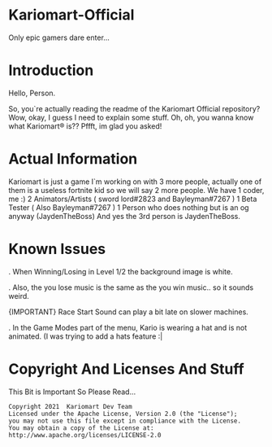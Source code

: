 # Kariomart-Official
Only epic gamers dare enter...


# Introduction

Hello, Person.

So, you`re actually reading the readme of the Kariomart Official repository?
Wow, okay, I guess I need to explain some stuff.
Oh, oh, you wanna know what Kariomart® is??
Pffft, im glad you asked!

# Actual Information

Kariomart is just a game I`m working on with 3 more people,
actually one of them is a useless fortnite kid so we will say 2 more people.
We have 1 coder, me :)
2 Animators/Artists ( sword lord#2823 and Bayleyman#7267 )
1 Beta Tester ( Also Bayleyman#7267 )
1 Person who does nothing but is an og anyway (JaydenTheBoss)
And yes the 3rd person is JaydenTheBoss.

# Known Issues

. When Winning/Losing in Level 1/2 the background image is white.

. Also, the you lose music is the same as the you win music.. so it sounds weird.

{IMPORTANT} Race Start Sound can play a bit late on slower machines.

. In the Game Modes part of the menu, Kario is wearing a hat and is not animated.
(I was trying to add a hats feature :|

# Copyright And Licenses And Stuff
    
This Bit is Important So Please Read...

    Copyright 2021  Kariomart Dev Team
    Licensed under the Apache License, Version 2.0 (the "License");
    you may not use this file except in compliance with the License.
    You may obtain a copy of the License at:
    http://www.apache.org/licenses/LICENSE-2.0
